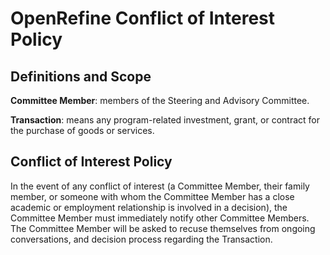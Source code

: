 OpenRefine Conflict of Interest Policy
======================================

## Definitions and Scope 

**Committee Member**: members of the  Steering and Advisory Committee. 

**Transaction**: means any program-related investment, grant, or contract for the purchase of goods or services.

## Conflict of Interest Policy

In the event of any conflict of interest (a Committee Member, their family member, or someone with whom the Committee Member has a close academic or employment relationship is involved in a decision), the Committee Member must immediately notify other Committee Members. The Committee Member will be asked to recuse themselves from ongoing conversations, and decision process regarding the Transaction. 
